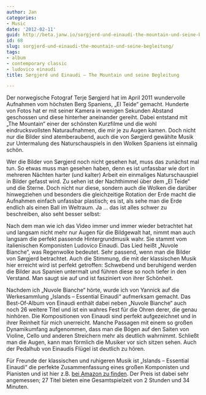 ```yaml
---
author: Jan
categories:
- Music
date: '2012-02-11'
guid: http://beta.janw.io/sorgjerd-und-einaudi-the-mountain-und-seine-begleitung/
id: 68
slug: sorgjerd-und-einaudi-the-mountain-und-seine-begleitung/
tags:
- album
- contemporary classic
- ludovico einaudi
title: Sørgjerd und Einaudi – The Mountain und seine Begleitung

---
```


Der norwegische Fotograf Terje Sørgjerd hat im April 2011 wundervolle Aufnahmen vom höchsten Berg Spaniens, „El Teide“ gemacht. Hunderte von Fotos hat er mit seiner Kamera in wenigen Sekunden Abstand geschossen und diese hinterher aneinander gereiht. Dabei entstand mit „The Mountain“ einer der schönsten Kurzfilme und die wohl eindrucksvollsten Naturaufnahmen, die mir je zu Augen kamen. Doch nicht nur die Bilder sind atemberaubend, auch die von Sørgjerd gewählte Musik zur Untermalung des Naturschauspiels in den Wolken Spaniens ist einmalig schön.

Wer die Bilder von Sørgjerd noch nicht gesehen hat, muss das zunächst mal tun. So etwas muss man gesehen haben, denn es ist unfassbar wie dort in mehreren Nächten harter (und kalter) Arbeit ein einmaliges Naturschauspiel in Bilder gefasst wird. Zu sehen ist der Nachthimmel über dem „El Teide“ und die Sterne. Doch nicht nur diese, sondern auch die Wolken die darüber hinwegziehen und besonders die gleichzeitige Rotation der Erde macht die Aufnahmen einfach unfassbar plastisch; es ist, als sehe man die Erde endlich als einen Ball im Weltraum. Ja … das ist alles schwer zu beschreiben, also seht besser selbst:

<!--more-->

<div class="embed-vimeo" style="text-align: center;">
</div>

Nach dem man wie ich das Video immer und immer wieder betrachtet hat und langsam nicht mehr nur Augen für die Bildgewalt hat, nimmt man auch langsam die perfekt passende Hintergrundmusik wahr. Sie stammt vom italienischen Komponisten Ludovico Einaudi. Das Lied heißt „Nuvole Bianche“, was Regenwolke bedeutet. Sehr passend, wenn man die Bilder von Sørgjerd betrachtet. Auch die Stimmung, die mit der klassischen Musik hier erreicht wird ist perfekt getroffen: Schwebend und beruhigend werden die Bilder aus Spanien untermalt und führen diese so noch tiefer in den Verstand. Man saugt sie auf und ist fasziniert von ihrer Schönheit.

Nachdem ich „Nuvole Bianche“ hörte, wurde ich von Yannick auf die Werkesammlung „Islands – Essential Einaudi“ aufmerksam gemacht. Das Best-Of-Album von Einaudi enthält dabei neben „Nuvole Bianche“ auch noch 26 weitere Titel und ist ein wahres Fest für die Ohren derer, die genau hinhören. Die Kompositionen von Einaudi sind perfekt aufgezeichnet und in ihrer Reinheit für mich unerreicht. Manche Passagen mit einem so großen Dynamikumfang aufgenommen, dass man die Bögen auf den Saiten von Violine, Cello und anderen Streichern mehr als deutlich wahrnimmt. Schließt man die Augen, kann man förmlich die Musiker vor sich sitzen sehen. Auch der Pedalhub von Einaudis Flügel ist deutlich zu hören.

Für Freunde der klassischen und ruhigeren Musik ist „Islands – Essential Einaudi“ die perfekte Zusammenfassung eines großen Komponisten und Pianisten und ist hier z.B. [bei Amazon zu finden](http://www.amazon.de/gp/product/B004YAS9M8/ref=as_li_ss_tl?ie=UTF8&tag=janwillhaus-21&linkCode=as2&camp=1638&creative=19454&creativeASIN=B004YAS9M8 "Islands – Essential Einaudi bei Amazon"). Der Preis ist dabei sehr angemessen; 27 Titel bieten eine Gesamtspielzeit von 2 Stunden und 34 Minuten.